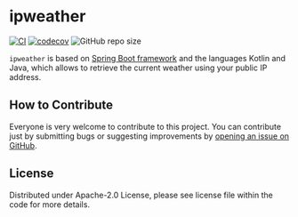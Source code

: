 # ipweather
[![CI](https://github.com/NicoMincuzzi/ipweather/actions/workflows/gradle.yml/badge.svg)](https://github.com/NicoMincuzzi/ipweather/actions/workflows/gradle.yml)
[![codecov](https://codecov.io/gh/NicoMincuzzi/ipweather/branch/master/graph/badge.svg?token=ZIFQSMBMGR)](https://codecov.io/gh/NicoMincuzzi/ipweather)
![GitHub repo size](https://img.shields.io/github/repo-size/NicoMincuzzi/ipweather)

`ipweather` is based on [Spring Boot framework](https://spring.io/) and the languages Kotlin and Java, which allows to retrieve the current weather using your public IP address.

## How to Contribute

Everyone is very welcome to contribute to this project. You can contribute just by submitting bugs or suggesting improvements by
[opening an issue on GitHub](https://github.com/NicoMincuzzi/ipweather/issues).

## License

Distributed under Apache-2.0 License, please see license file within the code for more details.
